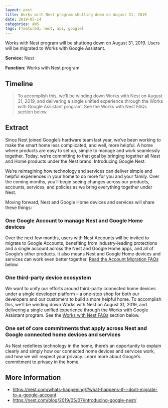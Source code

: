 ```yaml
---
layout: post
title: Works with Nest program shutting down on August 31, 2019
date: 2019-05-14
categories: AWS
tags: [featured, nest, api, google]
---
```


Works with Nest program will be shuttong down on August 31, 2019. Users will be migrated to Works with Google Assistant.

<!--more-->

**Service:** Nest

**Function:** Works with Nest program

## Timeline

> To accomplish this, we’ll be winding down Works with Nest on August 31, 2019, and delivering a single unified experience through the Works with Google Assistant program. See the Works with Nest FAQs section below.

## Extract

Since Nest joined Google’s hardware team last year, we’ve been working to make the smart home less complicated, and well, more helpful. A home where products are easy to set up, simple to manage and work seamlessly together. Today, we’re committing to that goal by bringing together all Nest and Home products under the Nest brand. Introducing Google Nest.

We’re reimagining how technology and services can deliver simple and helpful experiences in your home to do more for you and your family. Over the coming months, you’ll begin seeing changes across our products, accounts, services, and policies as we bring everything together under Nest.

Moving forward, Nest and Google Home devices and services will share these things:

### One Google Account to manage Nest and Google Home devices

Over the next few months, users with Nest Accounts will be invited to migrate to Google Accounts, benefiting from industry-leading protections and a single account across the Nest and Google Home apps, and all of Google’s other products. It also means Nest and Google Home devices and services can work even better together. [Read the Account Migration FAQs](https://nest.com/whats-happening#migrating-my-existing-nest-account-and-data-to-google) below.

### One third-party device ecosystem

We want to unify our efforts around third-party connected home devices under a single developer platform – a one-stop shop for both our developers and our customers to build a more helpful home. To accomplish this, we’ll be winding down Works with Nest on August 31, 2019, and delivering a single unified experience through the Works with Google Assistant program. See the [Works with Nest FAQs](https://nest.com/whats-happening#works-with-nest-program) section below.

### One set of core commitments that apply across Nest and Google connected home devices and services

As Nest redefines technology in the home, there’s an opportunity to explain clearly and simply how our connected home devices and services work, and how we will respect your privacy. Learn more about Google’s commitment to privacy in the home.

## More Information

- <https://nest.com/whats-happening/#what-happens-if-i-dont-migrate-to-a-google-account>
- <https://nest.com/blog/2019/05/07/introducing-google-nest/>
